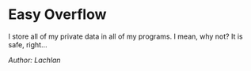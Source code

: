 # Easy Overflow

I store all of my private data in all of my programs. I mean, why not? It is safe, right...

*Author: Lachlan*